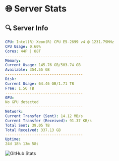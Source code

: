 # 🌐 Server Stats
## 🔍 Server Info
```yaml
CPU: Intel(R) Xeon(R) CPU E5-2699 v4 @ 1231.79MHz
CPU Usage: 0.60%
Cores: 44P | 88T
-----------------------------------
Memory:
Current Usage: 145.76 GB/503.74 GB
Available: 354.55 GB
-----------------------------------
Disk:
Current Usage: 64.46 GB/1.71 TB
Free: 1.56 TB
-----------------------------------
GPU:
No GPU detected
-----------------------------------
Network:
Current Transfer (Sent): 14.12 MB/s
Current Transfer (Received): 91.37 KB/s
Total Sent: 39.05 TB
Total Received: 337.13 GB
-----------------------------------
Uptime:
24d 18h 13m 58s
```
![GitHub Stats](https://img.shields.io/badge/Updated-2025-04-01_15:36:47-blue)
